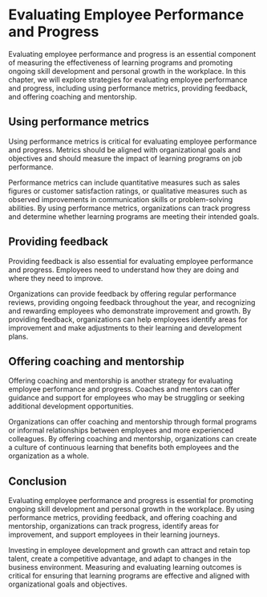 # Evaluating Employee Performance and Progress

Evaluating employee performance and progress is an essential component of measuring the effectiveness of learning programs and promoting ongoing skill development and personal growth in the workplace. In this chapter, we will explore strategies for evaluating employee performance and progress, including using performance metrics, providing feedback, and offering coaching and mentorship.

Using performance metrics
-------------------------

Using performance metrics is critical for evaluating employee performance and progress. Metrics should be aligned with organizational goals and objectives and should measure the impact of learning programs on job performance.

Performance metrics can include quantitative measures such as sales figures or customer satisfaction ratings, or qualitative measures such as observed improvements in communication skills or problem-solving abilities. By using performance metrics, organizations can track progress and determine whether learning programs are meeting their intended goals.

Providing feedback
------------------

Providing feedback is also essential for evaluating employee performance and progress. Employees need to understand how they are doing and where they need to improve.

Organizations can provide feedback by offering regular performance reviews, providing ongoing feedback throughout the year, and recognizing and rewarding employees who demonstrate improvement and growth. By providing feedback, organizations can help employees identify areas for improvement and make adjustments to their learning and development plans.

Offering coaching and mentorship
--------------------------------

Offering coaching and mentorship is another strategy for evaluating employee performance and progress. Coaches and mentors can offer guidance and support for employees who may be struggling or seeking additional development opportunities.

Organizations can offer coaching and mentorship through formal programs or informal relationships between employees and more experienced colleagues. By offering coaching and mentorship, organizations can create a culture of continuous learning that benefits both employees and the organization as a whole.

Conclusion
----------

Evaluating employee performance and progress is essential for promoting ongoing skill development and personal growth in the workplace. By using performance metrics, providing feedback, and offering coaching and mentorship, organizations can track progress, identify areas for improvement, and support employees in their learning journeys.

Investing in employee development and growth can attract and retain top talent, create a competitive advantage, and adapt to changes in the business environment. Measuring and evaluating learning outcomes is critical for ensuring that learning programs are effective and aligned with organizational goals and objectives.
